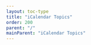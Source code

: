 ```yaml
---
layout: toc-type
title: "iCalendar Topics"
order: 200
parent: "/"
mainParent: "iCalendar Topics"
---
```

